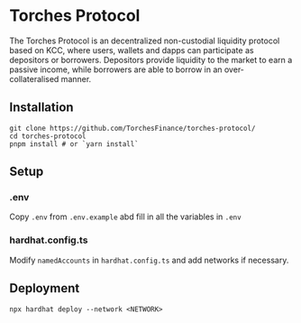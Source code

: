 Torches Protocol
=================

The Torches Protocol is an decentralized non-custodial liquidity protocol based on KCC, where users, wallets and dapps can participate as depositors or borrowers. Depositors provide liquidity to the market to earn a passive income, while borrowers are able to borrow in an over-collateralised manner.

Installation
------------

```
git clone https://github.com/TorchesFinance/torches-protocol/
cd torches-protocol
pnpm install # or `yarn install`
```

Setup
------------

### .env
Copy `.env` from `.env.example`
abd fill in all the variables in `.env`

### hardhat.config.ts
Modify `namedAccounts` in `hardhat.config.ts` and add networks if necessary.

Deployment
------------

```
npx hardhat deploy --network <NETWORK>
```
